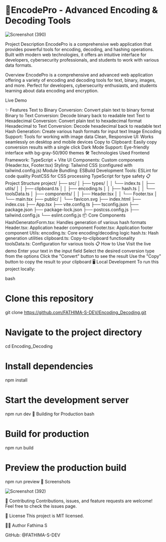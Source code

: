 # 🔐EncodePro - Advanced Encoding & Decoding Tools
![Screenshot (390)](https://github.com/user-attachments/assets/f43b8a4f-0d0d-4c46-a0ed-4fe909f9f439)


Project Description
EncodePro is a comprehensive web application that provides powerful tools for encoding, decoding, and hashing operations. Built with modern web technologies, it offers an intuitive interface for developers, cybersecurity professionals, and students to work with various data formats.

Overview
EncodePro is a comprehensive and advanced web application offering a variety of encoding and decoding tools for text, binary, images, and more. Perfect for developers, cybersecurity enthusiasts, and students learning about data encoding and encryption.

Live Demo

✨ Features
Text to Binary Conversion: Convert plain text to binary format
Binary to Text Conversion: Decode binary back to readable text
Text to Hexadecimal Conversion: Convert plain text to hexadecimal format
Hexadecimal to Text Conversion: Decode hexadecimal back to readable text
Hash Generation: Create various hash formats for input text
Image Encoding Support: Tools for working with image data
Clean, Responsive UI: Works seamlessly on desktop and mobile devices
Copy to Clipboard: Easily copy conversion results with a single click
Dark Mode Support: Eye-friendly interface with bg-gray-50/900 themes
🛠️ Technologies Used
Frontend Framework: TypeScript + Vite
UI Components: Custom components (Header.tsx, Footer.tsx)
Styling: Tailwind CSS (configured with tailwind.config.js)
Module Bundling: ESBuild
Development Tools:
ESLint for code quality
PostCSS for CSS processing
TypeScript for type safety
📋 Project Structure
project/
├── src/
│   ├── types/
│   │   └── index.ts
│   ├── utils/
│   │   ├── clipboard.ts
│   │   ├── encoding.ts
│   │   ├── hash.ts
│   │   └── toolsData.ts
│   ├── components/
│   │   ├── Header.tsx
│   │   └── Footer.tsx
│   └── main.tsx
├── public/
│   └── favicon.svg
├── index.html
├── index.css
├── App.tsx
├── vite.config.ts
├── tsconfig.json
├── package.json
├── package-lock.json
├── postcss.config.js
├── tailwind.config.js
└── eslint.config.js
📦 Core Components
HashGeneratorForm.tsx: Handles generation of various hash formats
Header.tsx: Application header component
Footer.tsx: Application footer component
Utils:
encoding.ts: Core encoding/decoding logic
hash.ts: Hash generation utilities
clipboard.ts: Copy-to-clipboard functionality
toolsData.ts: Configuration for various tools
📋 How to Use
Visit the live demo
Enter your text in the input field
Select the desired conversion type from the options
Click the "Convert" button to see the result
Use the "Copy" button to copy the result to your clipboard
🖥️ Local Development
To run this project locally:

bash
# Clone this repository
git clone https://github.com/FATHIMA-S-DEV/Encoding_Decoding.git

# Navigate to the project directory
cd Encoding_Decoding

# Install dependencies
npm install

# Start the development server
npm run dev
🚀 Building for Production
bash
# Build for production
npm run build

# Preview the production build
npm run preview
📸 Screenshots

![Screenshot (392)](https://github.com/user-attachments/assets/be3ac2fb-3f88-4d58-a8e7-9d85db0c2bfa)

🤝 Contributing
Contributions, issues, and feature requests are welcome! Feel free to check the issues page.

📝 License
This project is MIT licensed.

👩‍💻 Author
Fathima S

GitHub: @FATHIMA-S-DEV
